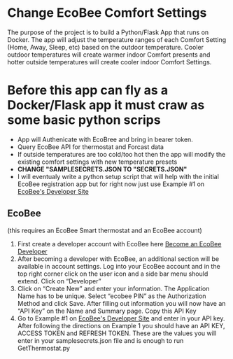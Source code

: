 # Change EcoBee Comfort Settings
The purpose of the project is to build a Python/Flask App that runs on Docker. The app will adjust the temperature ranges of each Comfort Setting (Home, Away, Sleep, etc) based on the outdoor temperature. Cooler outdoor temperatures will create warmer indoor Comfort presents and hotter outside temperatures will create cooler indoor Comfort Settings. 

# Before this app can fly as a Docker/Flask app it must craw as some basic python scrips

- App will Authenicate with EcoBree and bring in bearer token.
- Query EcoBee API for thermostat and Forcast data
- If outside temperatures are too cold/too hot then the app will modify the existing comfort settings with new temperature presets
- **CHANGE "SAMPLESECRETS.JSON TO "SECRETS.JSON"**
- I will eventualy write a python setup script that will help with the initial EcoBee registration app but for right now just use Example #1 on [EcoBee's Developer Site](https://www.ecobee.com/home/developer/api/examples/ex1.shtml)


## EcoBee
(this requires an EcoBee Smart thermostat and an EcoBee account)
1. First create a developer account with EcoBee here [Become an EcoBee Developer](https://www.ecobee.com/home/developer/loginDeveloper.jsp)
2. After becoming a developer with EcoBee, an additional section will be available in account settings. Log into your EcoBee account and in the top right corner click on the user icon and a side bar menu should extend. Click on “Developer”
3. Click on “Create New” and enter your information. The Application Name has to be unique. Select “ecobee PIN” as the Authorization Method and click Save. After filling out information you will now have an “API Key” on the Name and Summary page. Copy this API Key
4. Go to Example #1 on [EcoBee's Developer Site](https://www.ecobee.com/home/developer/api/examples/ex1.shtml) and enter in your API key. After following the directions on Example 1 you should have an API KEY, ACCESS TOKEN and REFRESH TOKEN. These are the values you will enter in your samplesecrets.json file and is enough to run GetThermostat.py
